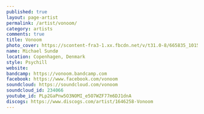 ```yaml
---
published: true
layout: page-artist
permalink: /artist/vonoom/
category: artists
comments: true
title: Vonoom
photo_cover: https://scontent-fra3-1.xx.fbcdn.net/v/t31.0-8/665835_10151261155724728_2132354460_o.jpg?oh=49d917556f67669cc64f4d7cea07fe30&oe=59A9A83A
name: Michael Sundø
location: Copenhagen, Denmark
style: Psychill
website: 
bandcamp: https://vonoom.bandcamp.com
facebook: https://www.facebook.com/vonoom
soundcloud: https://soundcloud.com/vonoom
soundcloud_id: 234066
youtube_id: PLp2GaPnw5O3NOMI_e5O7WZF77m6DJ1dnA
discogs: https://www.discogs.com/artist/1646258-Vonoom
---
```

